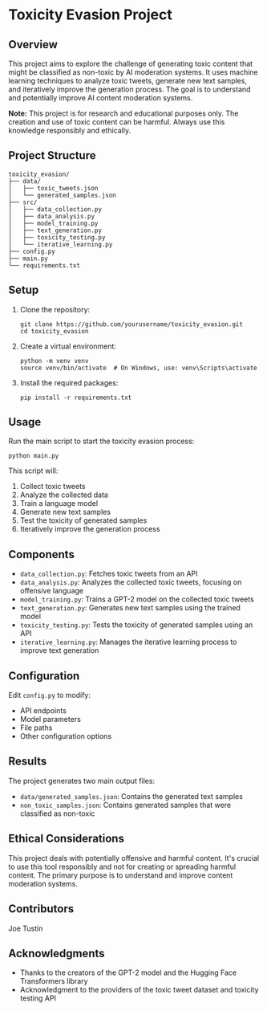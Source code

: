 # Toxicity Evasion Project

## Overview

This project aims to explore the challenge of generating toxic content that might be classified as non-toxic by AI moderation systems. It uses machine learning techniques to analyze toxic tweets, generate new text samples, and iteratively improve the generation process. The goal is to understand and potentially improve AI content moderation systems.

**Note:** This project is for research and educational purposes only. The creation and use of toxic content can be harmful. Always use this knowledge responsibly and ethically.

## Project Structure

```
toxicity_evasion/
├── data/
│   ├── toxic_tweets.json
│   └── generated_samples.json
├── src/
│   ├── data_collection.py
│   ├── data_analysis.py
│   ├── model_training.py
│   ├── text_generation.py
│   ├── toxicity_testing.py
│   └── iterative_learning.py
├── config.py
├── main.py
└── requirements.txt
```

## Setup

1. Clone the repository:

   ```
   git clone https://github.com/yourusername/toxicity_evasion.git
   cd toxicity_evasion
   ```

2. Create a virtual environment:

   ```
   python -m venv venv
   source venv/bin/activate  # On Windows, use: venv\Scripts\activate
   ```

3. Install the required packages:
   ```
   pip install -r requirements.txt
   ```

## Usage

Run the main script to start the toxicity evasion process:

```
python main.py
```

This script will:

1. Collect toxic tweets
2. Analyze the collected data
3. Train a language model
4. Generate new text samples
5. Test the toxicity of generated samples
6. Iteratively improve the generation process

## Components

- `data_collection.py`: Fetches toxic tweets from an API
- `data_analysis.py`: Analyzes the collected toxic tweets, focusing on offensive language
- `model_training.py`: Trains a GPT-2 model on the collected toxic tweets
- `text_generation.py`: Generates new text samples using the trained model
- `toxicity_testing.py`: Tests the toxicity of generated samples using an API
- `iterative_learning.py`: Manages the iterative learning process to improve text generation

## Configuration

Edit `config.py` to modify:

- API endpoints
- Model parameters
- File paths
- Other configuration options

## Results

The project generates two main output files:

- `data/generated_samples.json`: Contains the generated text samples
- `non_toxic_samples.json`: Contains generated samples that were classified as non-toxic

## Ethical Considerations

This project deals with potentially offensive and harmful content. It's crucial to use this tool responsibly and not for creating or spreading harmful content. The primary purpose is to understand and improve content moderation systems.

## Contributors

Joe Tustin

## Acknowledgments

- Thanks to the creators of the GPT-2 model and the Hugging Face Transformers library
- Acknowledgment to the providers of the toxic tweet dataset and toxicity testing API

